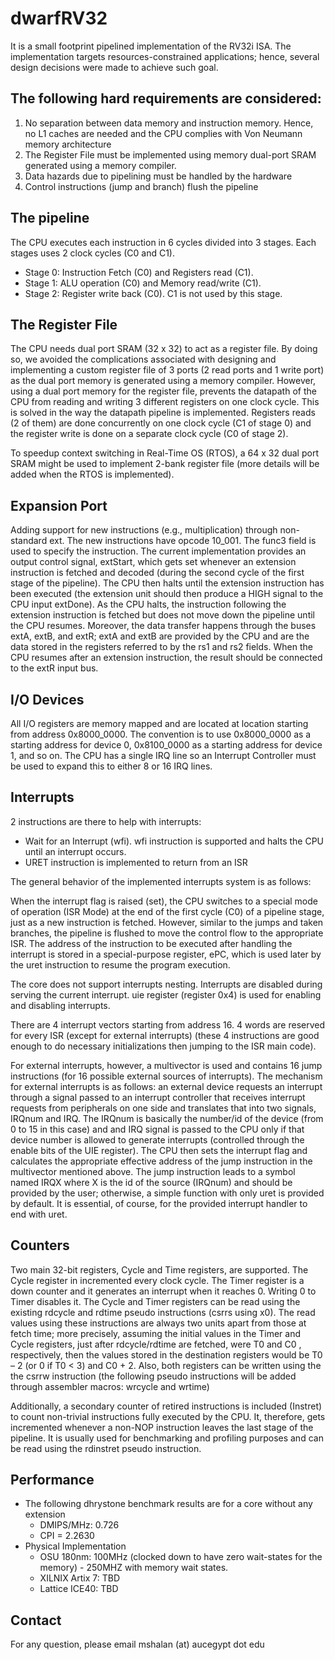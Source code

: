 # dwarfRV32

It is a small footprint pipelined implementation of the RV32i ISA. The implementation targets resources-constrained applications; hence, several design decisions were made to achieve such goal. 

## The following hard requirements are considered:
1. No separation between data memory and instruction memory. Hence, no L1 caches are needed and the CPU complies with Von Neumann memory architecture
2. The Register File must be implemented using memory dual-port SRAM generated using a memory compiler.
3. Data hazards due to pipelining must be handled by the hardware
4. Control instructions (jump and branch) flush the pipeline

## The pipeline
The CPU executes each instruction in 6 cycles divided into 3 stages. Each stages uses 2 clock cycles (C0 and C1). 
- Stage 0: Instruction Fetch (C0) and Registers read (C1).
- Stage 1: ALU operation (C0) and Memory read/write (C1).
- Stage 2: Register write back (C0). C1 is not used by this stage.

## The Register File
The CPU needs dual port SRAM (32 x 32) to act as a register file. By doing so, we avoided the complications associated with designing and implementing a custom register file of 3 ports (2 read ports and 1 write port) as the dual port memory is generated using a memory compiler. However, using a dual port memory for the register file, prevents the datapath of the CPU from reading and writing 3 different registers on one clock cycle. This is solved in the way the datapath pipeline is implemented. Registers reads (2 of them) are done concurrently on one clock cycle (C1 of stage 0) and the register write is done on a separate clock cycle (C0 of stage 2).

To speedup context switching in Real-Time OS (RTOS), a 64 x 32 dual port SRAM might be used to implement 2-bank register file (more details will be added when the RTOS is implemented).

## Expansion Port
Adding support for new instructions (e.g., multiplication) through non-standard ext. The new instructions have opcode 10_001. The func3 field is used to specify the instruction. The current implementation provides an output control signal, extStart, which gets set whenever an extension instruction is fetched and decoded (during the second cycle of the first stage of the pipeline).  The CPU then halts until the extension instruction has been executed (the extension unit should then produce a HIGH signal to the CPU input extDone). As the CPU halts, the instruction following the extension instruction is fetched but does not move down the pipeline until the CPU resumes. Moreover, the data transfer happens through the buses extA, extB, and extR; extA and extB are provided by the CPU and are the data stored in the registers referred to by the rs1 and rs2 fields. When the CPU resumes after an extension instruction, the result should be connected to the extR input bus.


## I/O Devices
All I/O registers are memory mapped and are located at location starting from address 0x8000_0000. The convention is to use 0x8000_0000 as a starting address for device 0, 0x8100_0000 as a starting address for device 1, and so on. The CPU has a single IRQ line so an Interrupt Controller must be used to expand this to either 8 or 16 IRQ lines.

## Interrupts
2 instructions are there to help with interrupts:
- Wait for an Interrupt (wfi). wfi instruction is supported and halts the CPU until an interrupt occurs.
- URET instruction is implemented to return from an ISR

The general behavior of the implemented interrupts system is as follows: 

When the interrupt flag is raised (set), the CPU switches to a special mode of operation (ISR Mode) at the end of the first cycle (C0) of a pipeline stage, just as a new instruction is fetched. However, similar to the jumps and taken branches, the pipeline is flushed to move the control flow to the appropriate ISR. The address of the instruction to be executed after handling the interrupt is stored in a special-purpose register, ePC, which is used later by the uret instruction to resume the program execution. 

The core does not support interrupts nesting. Interrupts are disabled during serving the current interrupt. uie register (register 0x4) is used for enabling and disabling interrupts.

There are 4 interrupt vectors starting from address 16. 4 words are reserved for every ISR (except for external interrupts) (these 4 instructions are good enough to do necessary initializations then jumping to the ISR main code).

For external interrupts, however, a multivector is used and contains 16 jump instructions (for 16 possible external sources of interrupts). The mechanism for external interrupts is as follows: an external device requests an interrupt through a signal passed to an interrupt controller that receives interrupt requests from peripherals on one side and translates that into two signals, IRQnum and IRQ. The IRQnum is basically the number/id of the device (from 0 to 15 in this case) and and IRQ signal is passed to the CPU only if that device number is allowed to generate interrupts (controlled through the enable bits of the UIE register). The CPU then sets the interrupt flag and calculates the appropriate effective address of the jump instruction in the multivector mentioned above. The jump instruction leads to a symbol named IRQX where X is the id of the source (IRQnum) and should be provided by the user; otherwise, a simple function with only uret is provided by default. It is essential, of course, for the provided interrupt handler to end with uret.

## Counters
Two main 32-bit registers, Cycle and Time registers, are supported. The Cycle register in incremented every clock cycle. The Timer register is a down counter and it generates an interrupt when it reaches 0. Writing 0 to Timer disables it.
The Cycle and Timer registers can be read using the existing rdcycle and rdtime pseudo instructions (csrrs using x0). The read values using these instructions are always two units apart from those at fetch time; more precisely, assuming the initial values in the Timer and Cycle registers, just after rdcycle/rdtime are fetched, were T0 and C0 , respectively, then the values stored in the destination registers would be T0 – 2 (or 0 if T0 < 3) and C0 + 2.
Also, both registers can be written using the the csrrw instruction (the following pseudo instructions will be added through assembler macros: wrcycle and wrtime)

Additionally, a secondary counter of retired instructions is included (Instret) to count non-trivial instructions fully executed by the CPU. It, therefore, gets incremented whenever a non-NOP instruction leaves the last stage of the pipeline. It is usually used for benchmarking and profiling purposes and can be read using the rdinstret pseudo instruction.

## Performance
- The following dhrystone benchmark results are for a core without any extension
  - DMIPS/MHz: 0.726
  - CPI = 2.2630
- Physical Implementation
  - OSU 180nm: 100MHz (clocked down to have zero wait-states for the memory) - 250MHZ with memory wait states.
  - XILNIX Artix 7: TBD
  - Lattice ICE40: TBD

## Contact
For any question, please email mshalan (at) aucegypt dot edu
